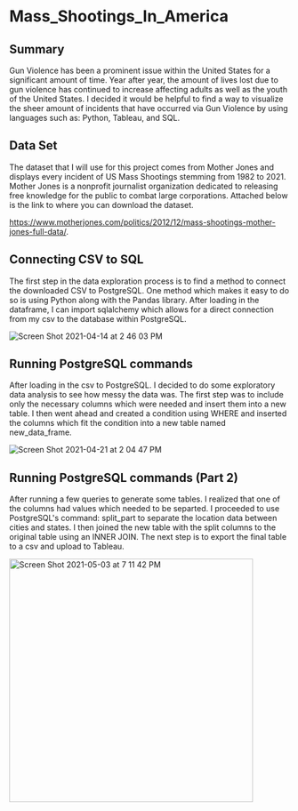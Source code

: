 # Mass_Shootings_In_America

 ## Summary

Gun Violence has been a prominent issue within the United States for a significant amount of time. Year after year, the amount of lives lost due to gun violence has continued to increase affecting adults as well as the youth of the United States. I decided it would be helpful to find a way to visualize the sheer amount of incidents that have occurred via Gun Violence by using languages such as: Python, Tableau, and SQL. 

## Data Set 

The dataset that I will use for this project comes from Mother Jones and displays every incident of US Mass Shootings stemming from 1982 to 2021. Mother Jones is a nonprofit journalist organization dedicated to releasing free knowledge for the public to combat large corporations. Attached below is the link to where you can download the dataset. 

https://www.motherjones.com/politics/2012/12/mass-shootings-mother-jones-full-data/. 

## Connecting CSV to SQL 

The first step in the data exploration process is to find a method to connect the downloaded CSV to PostgreSQL. One method which makes it easy to do so is using Python along with the Pandas library. After loading in the dataframe, I can import sqlalchemy which allows for a direct connection from my csv to the database within PostgreSQL. 

![Screen Shot 2021-04-14 at 2 46 03 PM](https://user-images.githubusercontent.com/62044354/114784483-246c4b00-9d30-11eb-8ac8-0cf40737951c.png)

## Running PostgreSQL commands

After loading in the csv to PostgreSQL. I decided to do some exploratory data analysis to see how messy the data was. The first step was to include only the necessary columns which were needed and insert them into a new table. I then went ahead and created a condition using WHERE and inserted the columns which fit the condition into a new table named new_data_frame. 

![Screen Shot 2021-04-21 at 2 04 47 PM](https://user-images.githubusercontent.com/62044354/115622339-91419100-a2ac-11eb-9922-2f1dc7f5682c.png)

## Running PostgreSQL commands (Part 2) 

After running a few queries to generate some tables. I realized that one of the columns had values which needed to be separted. I proceeded to use PostgreSQL's command: split_part to separate the location data between cities and states. I then joined the new table with the split columns to the original table using an INNER JOIN. The next step is to export the final table to a csv and upload to Tableau. 

<img width="438" alt="Screen Shot 2021-05-03 at 7 11 42 PM" src="https://user-images.githubusercontent.com/62044354/116944382-67d91b80-ac43-11eb-96e6-555a0100695c.png">


